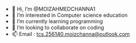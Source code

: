 - 👋 Hi, I’m @MOIZAHMEDCHANNA1
- 👀 I’m interested in Computer science education
- 🌱 I’m currently learning programming
- 💞️ I’m looking to collaborate on coding
- 📫 Email : tcs.256140.moizchanna@outlook.com

<!---
MOIZAHMEDCHANNA1/MOIZAHMEDCHANNA1 is a ✨ special ✨ repository because its `README.md` (this file) appears on your GitHub profile.
You can click the Preview link to take a look at your changes.
--->
